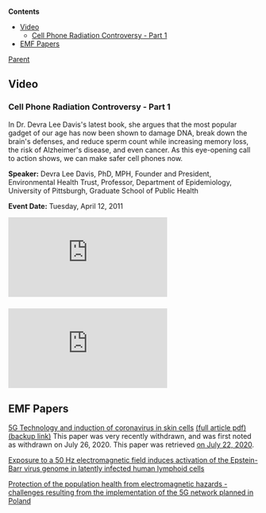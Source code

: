 <!-- START doctoc generated TOC please keep comment here to allow auto update -->
<!-- DON'T EDIT THIS SECTION, INSTEAD RE-RUN doctoc TO UPDATE -->
**Contents**

- [Video](#video)
  - [Cell Phone Radiation Controversy - Part 1](#cell-phone-radiation-controversy---part-1)
- [EMF Papers](#emf-papers)

<!-- END doctoc generated TOC please keep comment here to allow auto update -->

[Parent](#pages/blog/cv19/index)

## Video

### Cell Phone Radiation Controversy - Part 1

In Dr. Devra Lee Davis's latest book, she argues that the most popular gadget of our age has now been shown to damage DNA, break down the brain's defenses, and reduce sperm count while increasing memory loss, the risk of Alzheimer's disease, and even cancer. As this eye-opening call to action shows, we can make safer cell phones now.

**Speaker:**
Devra Lee Davis, PhD, MPH, Founder and President, Environmental Health Trust, Professor, Department of Epidemiology, University of Pittsburgh, Graduate School of Public Health

**Event Date:** Tuesday, April 12, 2011

<iframe width="320" height="160" src="https://www.youtube.com/embed/X8-sT-spd2U" frameborder="0" allow="accelerometer; autoplay; encrypted-media; gyroscope; picture-in-picture" allowfullscreen></iframe>

### 

<iframe width="320" height="160" src="https://www.youtube.com/embed/BwyDCHf5iCY" frameborder="0" allow="accelerometer; autoplay; encrypted-media; gyroscope; picture-in-picture" allowfullscreen></iframe>


## EMF Papers

[5G Technology and induction of coronavirus in skin cells](https://pubmed.ncbi.nlm.nih.gov/32668870/)  [(full article pdf)](https://www.biolifesas.org/biolife/wp-content/uploads/2020/07/FIORANELLI.pdf) [(backup link)](https://documentcloud.adobe.com/link/track?uri=urn%3Aaaid%3Ascds%3AUS%3A0fcac023-4c5f-4a57-96db-3b475987e68a)
This paper was very recently withdrawn, and was first noted as withdrawn on July 
26, 2020.  This paper was retrieved [on July 22, 2020](https://www.facebook.com/umeboshi3/posts/3100804783368606).


[Exposure to a 50 Hz electromagnetic field induces activation of the Epstein-Barr virus genome in latently infected human lymphoid cells](https://pubmed.ncbi.nlm.nih.gov/9276003/)

[Protection of the population health from electromagnetic hazards - challenges resulting from the implementation of the 5G network planned in Poland](https://pubmed.ncbi.nlm.nih.gov/31793559/)


